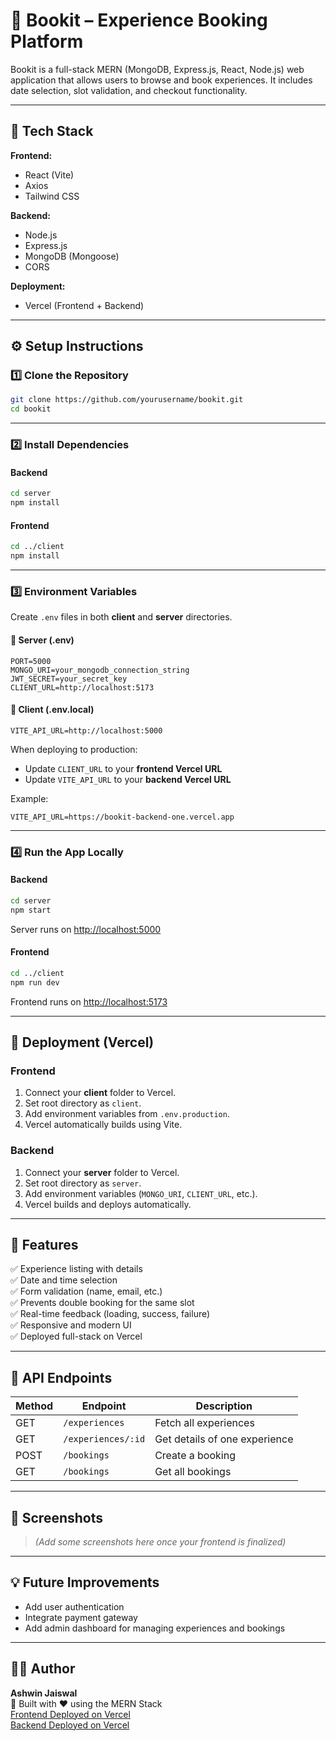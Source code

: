 # 📘 Bookit – Experience Booking Platform

Bookit is a full-stack MERN (MongoDB, Express.js, React, Node.js) web application that allows users to browse and book experiences. It includes date selection, slot validation, and checkout functionality.

---

## 🧩 Tech Stack

**Frontend:**

- React (Vite)
- Axios
- Tailwind CSS

**Backend:**

- Node.js
- Express.js
- MongoDB (Mongoose)
- CORS

**Deployment:**

- Vercel (Frontend + Backend)

---

## ⚙️ Setup Instructions

### 1️⃣ Clone the Repository

```bash
git clone https://github.com/yourusername/bookit.git
cd bookit
```

---

### 2️⃣ Install Dependencies

#### Backend

```bash
cd server
npm install
```

#### Frontend

```bash
cd ../client
npm install
```

---

### 3️⃣ Environment Variables

Create `.env` files in both **client** and **server** directories.

#### 🧠 Server (.env)

```env
PORT=5000
MONGO_URI=your_mongodb_connection_string
JWT_SECRET=your_secret_key
CLIENT_URL=http://localhost:5173
```

#### 🧠 Client (.env.local)

```env
VITE_API_URL=http://localhost:5000
```

When deploying to production:

- Update `CLIENT_URL` to your **frontend Vercel URL**
- Update `VITE_API_URL` to your **backend Vercel URL**

Example:

```env
VITE_API_URL=https://bookit-backend-one.vercel.app
```

---

### 4️⃣ Run the App Locally

#### Backend

```bash
cd server
npm start
```

Server runs on [http://localhost:5000](http://localhost:5000)

#### Frontend

```bash
cd ../client
npm run dev
```

Frontend runs on [http://localhost:5173](http://localhost:5173)

---

## 🚀 Deployment (Vercel)

### Frontend

1. Connect your **client** folder to Vercel.
2. Set root directory as `client`.
3. Add environment variables from `.env.production`.
4. Vercel automatically builds using Vite.

### Backend

1. Connect your **server** folder to Vercel.
2. Set root directory as `server`.
3. Add environment variables (`MONGO_URI`, `CLIENT_URL`, etc.).
4. Vercel builds and deploys automatically.

---

## 🧠 Features

✅ Experience listing with details  
✅ Date and time selection  
✅ Form validation (name, email, etc.)  
✅ Prevents double booking for the same slot  
✅ Real-time feedback (loading, success, failure)  
✅ Responsive and modern UI  
✅ Deployed full-stack on Vercel

---

## 🧪 API Endpoints

| Method | Endpoint           | Description                   |
| ------ | ------------------ | ----------------------------- |
| GET    | `/experiences`     | Fetch all experiences         |
| GET    | `/experiences/:id` | Get details of one experience |
| POST   | `/bookings`        | Create a booking              |
| GET    | `/bookings`        | Get all bookings              |

---

## 📸 Screenshots

> _(Add some screenshots here once your frontend is finalized)_

---

## 💡 Future Improvements

- Add user authentication
- Integrate payment gateway
- Add admin dashboard for managing experiences and bookings

---

## 👨‍💻 Author

**Ashwin Jaiswal**  
🚀 Built with ❤️ using the MERN Stack  
[Frontend Deployed on Vercel](https://bookit-frontend-ejtartf5y-chaserashwin-projects.vercel.app)  
[Backend Deployed on Vercel](https://bookit-backend-one.vercel.app)

